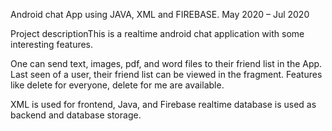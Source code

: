 Android chat App using JAVA, XML and FIREBASE.
May 2020 – Jul 2020

Project descriptionThis is a realtime android chat application with some interesting features.

One can send text, images, pdf, and word files to their friend list in the App.
Last seen of a user, their friend list can be viewed in the fragment.
Features like delete for everyone, delete for me are available.

XML is used for frontend, Java, and Firebase realtime database is used as backend and database storage.
